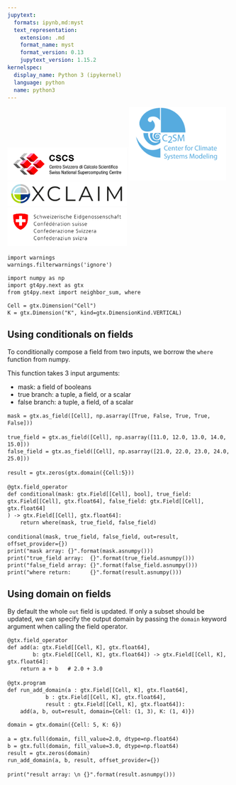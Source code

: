 ```yaml
---
jupytext:
  formats: ipynb,md:myst
  text_representation:
    extension: .md
    format_name: myst
    format_version: 0.13
    jupytext_version: 1.15.2
kernelspec:
  display_name: Python 3 (ipykernel)
  language: python
  name: python3
---
```


<img src="logos/cscs_logo.jpeg" alt="cscs" style="width:270px;"/> <img src="logos/c2sm_logo.gif" alt="c2sm" style="width:220px;"/>
<img src="logos/exclaim_logo.png" alt="exclaim" style="width:270px;"/> <img src="logos/mch_logo.svg" alt="mch" style="width:270px;"/>

```{code-cell} ipython3
import warnings
warnings.filterwarnings('ignore')
```

```{code-cell} ipython3
import numpy as np
import gt4py.next as gtx
from gt4py.next import neighbor_sum, where
```

```{code-cell} ipython3
Cell = gtx.Dimension("Cell")
K = gtx.Dimension("K", kind=gtx.DimensionKind.VERTICAL)
```

## Using conditionals on fields

To conditionally compose a field from two inputs, we borrow the `where` function from numpy.

This function takes 3 input arguments:

- mask: a field of booleans
- true branch: a tuple, a field, or a scalar
- false branch: a tuple, a field, of a scalar

```{code-cell} ipython3
mask = gtx.as_field([Cell], np.asarray([True, False, True, True, False]))

true_field = gtx.as_field([Cell], np.asarray([11.0, 12.0, 13.0, 14.0, 15.0]))
false_field = gtx.as_field([Cell], np.asarray([21.0, 22.0, 23.0, 24.0, 25.0]))

result = gtx.zeros(gtx.domain({Cell:5}))

@gtx.field_operator
def conditional(mask: gtx.Field[[Cell], bool], true_field: gtx.Field[[Cell], gtx.float64], false_field: gtx.Field[[Cell], gtx.float64]
) -> gtx.Field[[Cell], gtx.float64]:
    return where(mask, true_field, false_field)

conditional(mask, true_field, false_field, out=result, offset_provider={})
print("mask array: {}".format(mask.asnumpy()))
print("true_field array:  {}".format(true_field.asnumpy()))
print("false_field array: {}".format(false_field.asnumpy()))
print("where return:      {}".format(result.asnumpy()))
```

## Using domain on fields

By default the whole `out` field is updated. If only a subset should be updated, we can specify the output domain by passing the `domain` keyword argument when calling the field operator.

```{code-cell} ipython3
@gtx.field_operator
def add(a: gtx.Field[[Cell, K], gtx.float64],
        b: gtx.Field[[Cell, K], gtx.float64]) -> gtx.Field[[Cell, K], gtx.float64]:
    return a + b   # 2.0 + 3.0

@gtx.program
def run_add_domain(a : gtx.Field[[Cell, K], gtx.float64],
            b : gtx.Field[[Cell, K], gtx.float64],
            result : gtx.Field[[Cell, K], gtx.float64]):
    add(a, b, out=result, domain={Cell: (1, 3), K: (1, 4)})
```

```{code-cell} ipython3
domain = gtx.domain({Cell: 5, K: 6})

a = gtx.full(domain, fill_value=2.0, dtype=np.float64)
b = gtx.full(domain, fill_value=3.0, dtype=np.float64)
result = gtx.zeros(domain)
run_add_domain(a, b, result, offset_provider={})

print("result array: \n {}".format(result.asnumpy()))
```

```{code-cell} ipython3

```
